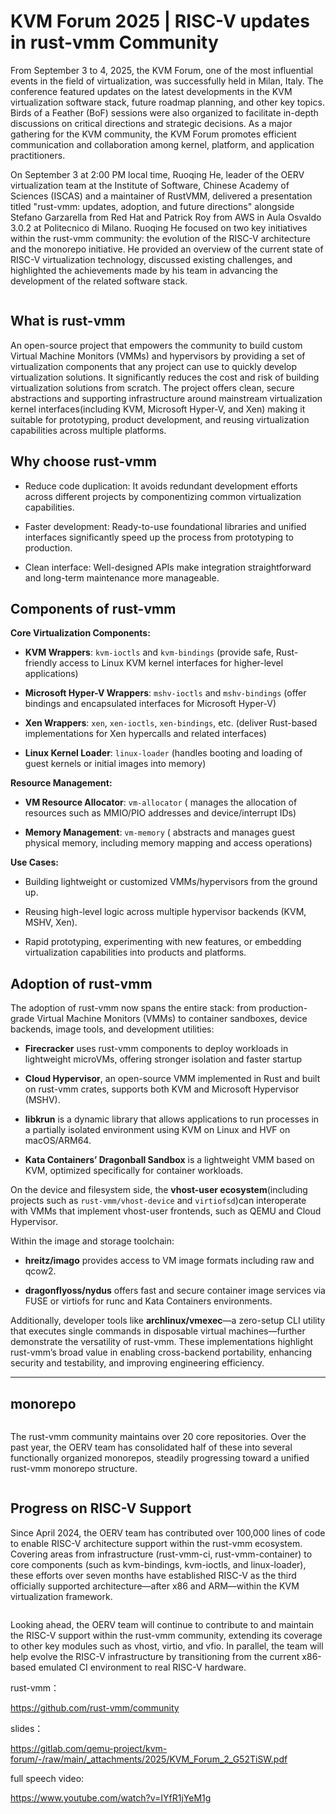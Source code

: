 # KVM Forum 2025 | RISC-V updates in rust-vmm Community

From September 3 to 4, 2025, the KVM Forum, one of the most influential events
in the field of virtualization, was successfully held in Milan, Italy. The
conference featured updates on the latest developments in the KVM
virtualization software stack, future roadmap planning, and other key topics.
Birds of a Feather (BoF) sessions were also organized to facilitate in-depth
discussions on critical directions and strategic decisions. As a major
gathering for the KVM community, the KVM Forum promotes efficient communication
and collaboration among kernel, platform, and application practitioners.

On September 3 at 2:00 PM local time, Ruoqing He, leader of the OERV
virtualization team at the Institute of Software, Chinese Academy of Sciences
(ISCAS) and a maintainer of RustVMM, delivered a presentation titled "rust-vmm:
updates, adoption, and future directions" alongside Stefano Garzarella from Red
Hat and Patrick Roy from AWS in Aula Osvaldo 3.0.2 at Politecnico di Milano.
Ruoqing He focused on two key initiatives within the rust-vmm community: the
evolution of the RISC-V architecture and the monorepo initiative. He provided
an overview of the current state of RISC-V virtualization technology, discussed
existing challenges, and highlighted the achievements made by his team in
advancing the development of the related software stack.

<img title="" src=".\Images\image1.png" alt="">  

## What is rust-vmm

An open-source project that empowers the community to build custom Virtual
Machine Monitors (VMMs) and hypervisors by providing a set of virtualization
components that any project can use to quickly develop virtualization
solutions. It significantly reduces the cost and risk of building
virtualization solutions from scratch. The project offers clean, secure
abstractions and supporting infrastructure around mainstream virtualization
kernel interfaces(including KVM, Microsoft Hyper-V, and Xen) making it suitable
for prototyping, product development, and reusing virtualization capabilities
across multiple platforms.

## Why choose rust-vmm

- Reduce code duplication: It avoids redundant development efforts across
  different projects by componentizing common virtualization capabilities.

- Faster development: Ready-to-use foundational libraries and unified
  interfaces significantly speed up the process from prototyping to production.

- Clean interface:  Well-designed APIs make integration straightforward and
  long-term maintenance more manageable.

## Components of rust-vmm

**Core Virtualization Components:**

- **KVM Wrappers**: `kvm-ioctls` and `kvm-bindings` (provide safe,
  Rust-friendly access to Linux KVM kernel interfaces for higher-level
applications)

- **Microsoft Hyper-V Wrappers**: `mshv-ioctls` and `mshv-bindings` (offer
  bindings and encapsulated interfaces for Microsoft Hyper-V)

- **Xen Wrappers**: `xen`, `xen-ioctls`, `xen-bindings`, etc. (deliver
  Rust-based implementations for Xen hypercalls and related interfaces)

- **Linux Kernel Loader**: `linux-loader` (handles booting and loading of guest
  kernels or initial images into memory)

**Resource Management:**

- **VM Resource Allocator**: `vm-allocator` ( manages the allocation of
  resources such as MMIO/PIO addresses and device/interrupt IDs)

- **Memory Management**: `vm-memory` ( abstracts and manages guest physical
  memory, including memory mapping and access operations)

**Use Cases:**

- Building lightweight or customized VMMs/hypervisors from the ground up.

- Reusing high-level logic across multiple hypervisor backends (KVM, MSHV,
  Xen).

- Rapid prototyping, experimenting with new features, or embedding
  virtualization capabilities into products and platforms.

## Adoption of rust-vmm

The adoption of rust-vmm now spans the entire stack: from production-grade
Virtual Machine Monitors (VMMs) to container sandboxes, device backends, image
tools, and development utilities:

- **Firecracker** uses rust-vmm components to deploy workloads in lightweight
  microVMs, offering stronger isolation and faster startup

- **Cloud Hypervisor**, an open-source VMM implemented in Rust and built on
  rust-vmm crates, supports both KVM and Microsoft Hypervisor (MSHV).

- **libkrun** is a dynamic library that allows applications to run processes in
  a partially isolated environment using KVM on Linux and HVF on macOS/ARM64.

- **Kata Containers’ Dragonball Sandbox** is a lightweight VMM based on KVM,
  optimized specifically for container workloads.

On the device and filesystem side, the **vhost-user ecosystem**(including
projects such as `rust-vmm/vhost-device` and `virtiofsd`)can interoperate with
VMMs that implement vhost-user frontends, such as QEMU and Cloud Hypervisor.

Within the image and storage toolchain:

- **hreitz/imago** provides access to VM image formats including raw and qcow2.

- **dragonflyoss/nydus** offers fast and secure container image services via
  FUSE or virtiofs for runc and Kata Containers environments.

Additionally, developer tools like **archlinux/vmexec**—a zero-setup CLI
utility that executes single commands in disposable virtual machines—further
demonstrate the versatility of rust-vmm. These implementations highlight
rust-vmm’s broad value in enabling cross-backend portability, enhancing
security and testability, and improving engineering efficiency.

---

## monorepo

<img title="" src=".\Images\image2.png" alt="">  

The rust-vmm community maintains over 20 core repositories. Over the past year,
the OERV team has consolidated half of these into several functionally
organized monorepos, steadily progressing toward a unified rust-vmm monorepo
structure.

<img title="" src=".\Images\image3.png" alt=""> 

## Progress on RISC-V Support

Since April 2024, the OERV team has contributed over 100,000 lines of code to
enable RISC-V architecture support within the rust-vmm ecosystem. Covering
areas from infrastructure (rust-vmm-ci, rust-vmm-container) to core components
(such as kvm-bindings, kvm-ioctls, and linux-loader), these efforts over seven
months have established RISC-V as the third officially supported
architecture—after x86 and ARM—within the KVM virtualization framework.

<img title="" src=".\Images\image4.png" alt="">  

Looking ahead, the OERV team will continue to contribute to and maintain the
RISC-V support within the rust-vmm community, extending its coverage to other
key modules such as vhost, virtio, and vfio. In parallel, the team will help
evolve the RISC-V infrastructure by transitioning from the current x86-based
emulated CI environment to real RISC-V hardware.
<img title="" src=".\Images\image5.png" alt="">  

rust-vmm：

https://github.com/rust-vmm/community

slides：

https://gitlab.com/qemu-project/kvm-forum/-/raw/main/_attachments/2025/KVM_Forum_2_G52TiSW.pdf

full speech video: 

https://www.youtube.com/watch?v=IYfR1jYeM1g
